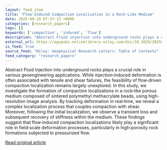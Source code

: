 ```yaml
---
layout: feed_item
title: "Flow‐Induced Compaction Localization in a Rock‐Like Medium"
date: 2025-09-19 07:37:13 +0000
categories: [research_papers]
tags: []
keywords: ['compaction', 'induced', 'flow']
description: "Abstract Fluid injection into underground rocks plays a crucial role in various geoengineering applications"
external_url: https://agupubs.onlinelibrary.wiley.com/doi/10.1029/2025GL116207?af=R
is_feed: true
source_feed: "Wiley: Geophysical Research Letters: Table of Contents"
feed_category: "research_papers"
---
```


Abstract Fluid injection into underground rocks plays a crucial role in various geoengineering applications. While injection‐induced deformation is often associated with tensile and shear failures, the feasibility of flow‐driven compaction localization remains largely unexplored. In this study, we investigate the formation of compaction localizations in a rock‐like porous medium composed of sintered polymethyl methacrylate beads, using high‐resolution image analysis. By tracking deformation in real‐time, we reveal a complex localization process that couples compaction with shear. Moreover, following the initial localization, we observe a transient loss and subsequent recovery of stiffness within the medium. These findings suggest that flow‐induced compaction localizations likely play a significant role in field‐scale deformation processes, particularly in high‐porosity rock formations subjected to pressurized flow.

[Read original article](https://agupubs.onlinelibrary.wiley.com/doi/10.1029/2025GL116207?af=R)
